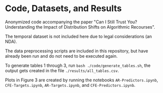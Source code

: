 # Code, Datasets, and Results

Anonymized code accompanying the paper "Can I Still Trust You? Understanding the Impact of Distribution Shifts on Algorithmic Recourses".

The temporal dataset is not included here due to legal considerations (an NDA).

The data preprocessing scripts are included in this repository, but have already been run and do not need to be executed again.

To generate tables 1 through 3, run `bash ./code/generate_tables.sh`, the output gets created in the file `./results/all_tables.csv`.

Plots in Figure 3 are created by running the notebooks `AR-Predictors.ipynb`, `CFE-Targets.ipynb`, `AR-Targets.ipynb`, and `CFE-Predictors.ipynb`.

